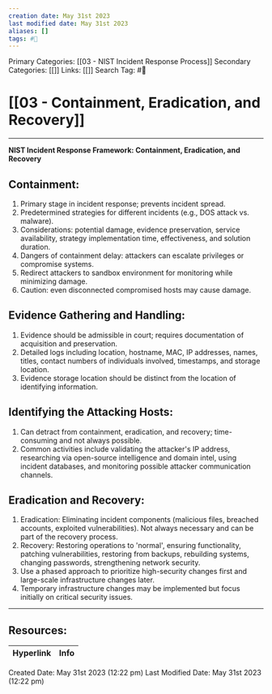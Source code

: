 ```yaml
---
creation date: May 31st 2023
last modified date: May 31st 2023
aliases: []
tags: #📕
---
```


Primary Categories: [[03 - NIST Incident Response Process]] 
Secondary Categories: [[]] 
Links: [[]] 
Search Tag: #📕  

# [[03 - Containment, Eradication, and Recovery]]  
___
**NIST Incident Response Framework: Containment, Eradication, and Recovery**

## **Containment:**

1. Primary stage in incident response; prevents incident spread.
2. Predetermined strategies for different incidents (e.g., DOS attack vs. malware).
3. Considerations: potential damage, evidence preservation, service availability, strategy implementation time, effectiveness, and solution duration.
4. Dangers of containment delay: attackers can escalate privileges or compromise systems.
5. Redirect attackers to sandbox environment for monitoring while minimizing damage.
6. Caution: even disconnected compromised hosts may cause damage.

## **Evidence Gathering and Handling:**

1. Evidence should be admissible in court; requires documentation of acquisition and preservation.
2. Detailed logs including location, hostname, MAC, IP addresses, names, titles, contact numbers of individuals involved, timestamps, and storage location.
3. Evidence storage location should be distinct from the location of identifying information.

## **Identifying the Attacking Hosts:**

1. Can detract from containment, eradication, and recovery; time-consuming and not always possible.
2. Common activities include validating the attacker's IP address, researching via open-source intelligence and domain intel, using incident databases, and monitoring possible attacker communication channels.

## **Eradication and Recovery:**

1. Eradication: Eliminating incident components (malicious files, breached accounts, exploited vulnerabilities). Not always necessary and can be part of the recovery process.
2. Recovery: Restoring operations to 'normal', ensuring functionality, patching vulnerabilities, restoring from backups, rebuilding systems, changing passwords, strengthening network security.
3. Use a phased approach to prioritize high-security changes first and large-scale infrastructure changes later.
4. Temporary infrastructure changes may be implemented but focus initially on critical security issues.



___

## Resources:

| Hyperlink | Info |
| --------- | ---- |


Created Date: May 31st 2023 (12:22 pm) 
Last Modified Date: May 31st 2023 (12:22 pm)
